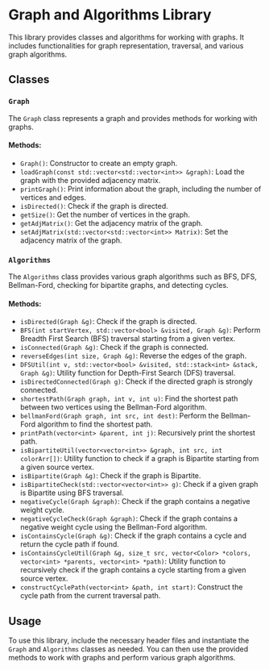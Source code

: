# Graph and Algorithms Library

This library provides classes and algorithms for working with graphs. It includes functionalities for graph representation, traversal, and various graph algorithms.

## Classes

### `Graph`

The `Graph` class represents a graph and provides methods for working with graphs.

#### Methods:

- `Graph()`: Constructor to create an empty graph.
- `loadGraph(const std::vector<std::vector<int>> &graph)`: Load the graph with the provided adjacency matrix.
- `printGraph()`: Print information about the graph, including the number of vertices and edges.
- `isDirected()`: Check if the graph is directed.
- `getSize()`: Get the number of vertices in the graph.
- `getAdjMatrix()`: Get the adjacency matrix of the graph.
- `setAdjMatrix(std::vector<std::vector<int>> Matrix)`: Set the adjacency matrix of the graph.

### `Algorithms`

The `Algorithms` class provides various graph algorithms such as BFS, DFS, Bellman-Ford, checking for bipartite graphs, and detecting cycles.

#### Methods:

- `isDirected(Graph &g)`: Check if the graph is directed.
- `BFS(int startVertex, std::vector<bool> &visited, Graph &g)`: Perform Breadth First Search (BFS) traversal starting from a given vertex.
- `isConnected(Graph &g)`: Check if the graph is connected.
- `reverseEdges(int size, Graph &g)`: Reverse the edges of the graph.
- `DFSUtil(int v, std::vector<bool> &visited, std::stack<int> &stack, Graph &g)`: Utility function for Depth-First Search (DFS) traversal.
- `isDirectedConnected(Graph g)`: Check if the directed graph is strongly connected.
- `shortestPath(Graph graph, int v, int u)`: Find the shortest path between two vertices using the Bellman-Ford algorithm.
- `bellmanFord(Graph graph, int src, int dest)`: Perform the Bellman-Ford algorithm to find the shortest path.
- `printPath(vector<int> &parent, int j)`: Recursively print the shortest path.
- `isBipartiteUtil(vector<vector<int>> &graph, int src, int colorArr[])`: Utility function to check if a graph is Bipartite starting from a given source vertex.
- `isBipartite(Graph &g)`: Check if the graph is Bipartite.
- `isBipartiteCheck(std::vector<vector<int>> g)`: Check if a given graph is Bipartite using BFS traversal.
- `negativeCycle(Graph &graph)`: Check if the graph contains a negative weight cycle.
- `negativeCycleCheck(Graph &graph)`: Check if the graph contains a negative weight cycle using the Bellman-Ford algorithm.
- `isContainsCycle(Graph &g)`: Check if the graph contains a cycle and return the cycle path if found.
- `isContainsCycleUtil(Graph &g, size_t src, vector<Color> *colors, vector<int> *parents, vector<int> *path)`: Utility function to recursively check if the graph contains a cycle starting from a given source vertex.
- `constructCyclePath(vector<int> &path, int start)`: Construct the cycle path from the current traversal path.

## Usage

To use this library, include the necessary header files and instantiate the `Graph` and `Algorithms` classes as needed. You can then use the provided methods to work with graphs and perform various graph algorithms.
